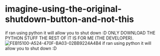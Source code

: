 # imagine-using-the-original-shutdown-button-and-not-this 
if ran using python it will allow you to shut down :D
ONLY DOWNLOAD THE PYTHON STUFF THE REST OF IT IS FOR ME (THE DEVELOPER).
![FEB15100-A524-470F-BA03-02BB9224A4B4](https://user-images.githubusercontent.com/107148755/205296260-8d3ffe0f-3fc2-48a8-b14c-ce4b621c6459.jpeg)
if ran using python it will allow you to shut down :D
